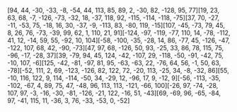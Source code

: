[94, 44, -30, -33, -8, -54, 44, 113, 85, 89, 2, -30, 82, -128, 95, 77][19, 23, 63, 68, -7, -126, -73, -32, 18, -37, 118, 92, -115, -114, -118, -75][37, 70, -27, -11, -53, 75, -18, 16, 30, -37, -9, -113, 83, -80, 119, -15][107, -45, -73, 79, 45, 8, 26, 76, -73, -39, 99, 62, 1, 110, 21, 91][-124, -97, -119, -77, 110, 14, -78, -112, 41, 12, -14, 59, 55, -92, 10, 104][-58, -100, -35, -28, 14, 86, -77, 45, -126, -47, -122, 107, 68, 42, -90, -73][47, 97, 68, -126, 50, 93, -25, 33, 86, 78, 115, 75, -96, -17, -28, 37][39, -79, 94, 45, 124, -42, -107, 29, -118, -50, -91, -42, 75, -10, 107, -6][125, -42, -81, -97, 81, 95, -63, -63, 22, -76, 64, 56, -1, 50, 63, -78][-52, 111, 2, 69, -123, -126, 82, 122, 72, -20, 113, -25, 34, -8, -32, 86][55, -10, 116, 122, 9, 114, -114, -50, 34, -29, 12, -96, 17, 9, -12, 9][-56, -113, -35, -102, -67, 4, 89, 75, 47, -48, 96, 113, 113, -121, -66, 100][-26, 97, -74, -28, 107, 97, -3, -16, -30, -81, -126, -21, 122, -16, 51, -43][69, -69, 96, -65, -84, 97, -41, 115, 11, -36, 3, 76, -33, -53, 0, -52]